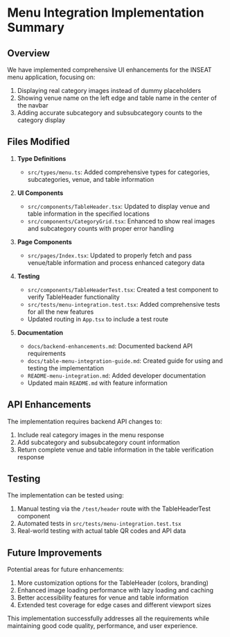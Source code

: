 # Menu Integration Implementation Summary

## Overview

We have implemented comprehensive UI enhancements for the INSEAT menu application, focusing on:

1. Displaying real category images instead of dummy placeholders
2. Showing venue name on the left edge and table name in the center of the navbar
3. Adding accurate subcategory and subsubcategory counts to the category display

## Files Modified

1. **Type Definitions**
   - `src/types/menu.ts`: Added comprehensive types for categories, subcategories, venue, and table information

2. **UI Components**
   - `src/components/TableHeader.tsx`: Updated to display venue and table information in the specified locations
   - `src/components/CategoryGrid.tsx`: Enhanced to show real images and subcategory counts with proper error handling

3. **Page Components**
   - `src/pages/Index.tsx`: Updated to properly fetch and pass venue/table information and process enhanced category data

4. **Testing**
   - `src/components/TableHeaderTest.tsx`: Created a test component to verify TableHeader functionality
   - `src/tests/menu-integration.test.tsx`: Added comprehensive tests for all the new features
   - Updated routing in `App.tsx` to include a test route

5. **Documentation**
   - `docs/backend-enhancements.md`: Documented backend API requirements
   - `docs/table-menu-integration-guide.md`: Created guide for using and testing the implementation
   - `README-menu-integration.md`: Added developer documentation
   - Updated main `README.md` with feature information

## API Enhancements

The implementation requires backend API changes to:

1. Include real category images in the menu response
2. Add subcategory and subsubcategory count information
3. Return complete venue and table information in the table verification response

## Testing

The implementation can be tested using:

1. Manual testing via the `/test/header` route with the TableHeaderTest component
2. Automated tests in `src/tests/menu-integration.test.tsx`
3. Real-world testing with actual table QR codes and API data

## Future Improvements

Potential areas for future enhancements:

1. More customization options for the TableHeader (colors, branding)
2. Enhanced image loading performance with lazy loading and caching
3. Better accessibility features for venue and table information
4. Extended test coverage for edge cases and different viewport sizes

This implementation successfully addresses all the requirements while maintaining good code quality, performance, and user experience.

